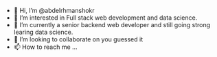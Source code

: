 - 👋 Hi, I’m @abdelrhmanshokr
- 👀 I’m interested in Full stack web development and data science.
- 🌱 I’m currently a senior backend web developer and still going strong learing data science.
- 💞️ I’m looking to collaborate on you guessed it
- 📫 How to reach me ...

<!---
abdelrhmanshokr/abdelrhmanshokr is a ✨ special ✨ repository because its `README.md` (this file) appears on your GitHub profile.
You can click the Preview link to take a look at your changes.
--->
